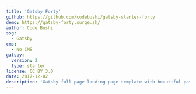 ```yaml
---
title: 'Gatsby Forty'
github: https://github.com/codebushi/gatsby-starter-forty
demo: https://gatsby-forty.surge.sh/
author: Code Bushi
ssg:
  - Gatsby
cms:
  - No CMS
gatsby:
  version: 2
  type: starter
license: CC BY 3.0
date: 2017-12-02
description: 'Gatsby full page landing page template with beautiful pastel colors.'
---
```

